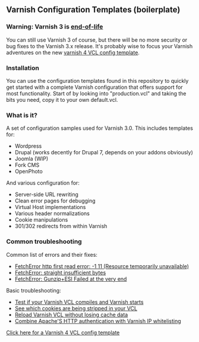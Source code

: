 ## Varnish Configuration Templates (boilerplate)

### Warning: Varnish 3 is [end-of-life](https://ma.ttias.be/varnish-cache-3-0-is-end-of-life/)

You can still use Varnish 3 of course, but there will be no more security or bug fixes to the Varnish 3.x release. It's probably wise to focus your Varnish adventures on the new [varnish 4 VCL config template](https://ma.ttias.be/varnish-4-0-0-released-together-with-configuration-templates/).


### Installation

You can use the configuration templates found in this repository to quickly get started with a complete Varnish configuration that offers support for most functionality. Start of by looking into "production.vcl" and taking the bits you need, copy it to your own default.vcl.

### What is it?

A set of configuration samples used for Varnish 3.0. This includes templates for:
* Wordpress
* Drupal (works decently for Drupal 7, depends on your addons obviously)
* Joomla (WIP)
* Fork CMS
* OpenPhoto

And various configuration for:

* Server-side URL rewriting
* Clean error pages for debugging
* Virtual Host implementations
* Various header normalizations
* Cookie manipulations
* 301/302 redirects from within Varnish

### Common troubleshooting

Common list of errors and their fixes:

* [FetchError http first read error: -1 11 (Resource temporarily unavailable)](https://ma.ttias.be/varnish-fetcherror-http-first-read-error-1-11-resource-temporarily-unavailable/)
* [FetchError: straight insufficient bytes](https://ma.ttias.be/varnish-fetcherror-straight-insufficient-bytes/)
* [FetchError: Gunzip+ESI Failed at the very end](https://ma.ttias.be/varnish-fetcherror-testgunzip-gunzip-esi-failed-very-end/)

Basic troubleshooting:

* [Test if your Varnish VCL compiles and Varnish starts](https://ma.ttias.be/varnish-running-in-foreground-but-fails-to-run-as-servicedaemon/)
* [See which cookies are being stripped in your VCL](https://ma.ttias.be/varnish-tip-see-cookies-stripped-vcl/)
* [Reload Varnish VCL without losing cache data](https://ma.ttias.be/reload-varnish-vcl-without-losing-cache-data/)
* [Combine Apache'S HTTP authentication with Varnish IP whitelisting](https://ma.ttias.be/apache-http-authentication-with-x-forwarded-for-ip-whitelisting-in-varnish/)

[Click here for a Varnish 4 VCL config template](https://ma.ttias.be/varnish-4-0-0-released-together-with-configuration-templates/)
